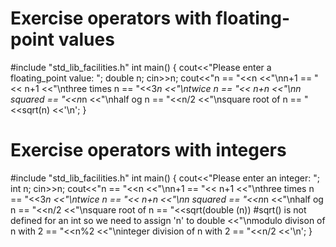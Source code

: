# Exercise operators with floating-point values
#include "std_lib_facilities.h"
int main()
{
cout<<"Please enter a floating_point value: ";
double n;
cin>>n;
cout<<"n == "<<n
<<"\nn+1 == "<< n+1
<<"\nthree times n == "<<3*n
<<"\ntwice n == "<< n+n
<<"\nn squared == "<<n*n
<<"\nhalf og n == "<<n/2
<<"\nsquare root of n == "<<sqrt(n)
<<'\n';
}
# Exercise operators with integers
#include "std_lib_facilities.h"
int main()
{
cout<<"Please enter an integer: ";
int n;
cin>>n;
cout<<"n == "<<n
<<"\nn+1 == "<< n+1
<<"\nthree times n == "<<3*n
<<"\ntwice n == "<< n+n
<<"\nn squared == "<<n*n
<<"\nhalf og n == "<<n/2
<<"\nsquare root of n == "<<sqrt(double (n)) #sqrt() is not defined for an int so we need to assign 'n' to double
<<"\nmodulo divison of n with 2 == "<<n%2
<<"\ninteger division of n with 2 == "<<n/2
<<'\n';
}
